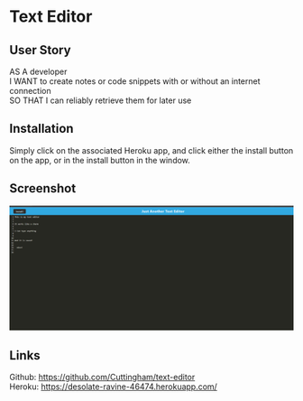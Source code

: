 # Text Editor 

## User Story
AS A developer<br>
I WANT to create notes or code snippets with or without an internet connection<br>
SO THAT I can reliably retrieve them for later use<br>

## Installation

Simply click on the associated Heroku app, and click either the install button on the app, or in the install button in the window. 

## Screenshot
![Screenshot of Text editor showing functionality with install button displayed](Screenshot123.png)


## Links
Github: https://github.com/Cuttingham/text-editor<br>
Heroku: https://desolate-ravine-46474.herokuapp.com/